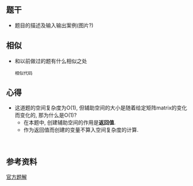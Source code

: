 ## 题干

* 题目的描述及输入输出案例(图片?)



## 相似

* 和以前做过的题有什么相似之处

  ```
  相似代码
  ```

  

## 心得

* 这道题的空间复杂度为O(1), 但辅助空间的大小是随着给定矩阵matrix的变化而变化的, 那为什么是O(1)?
  * 在本题中, 创建辅助空间的作用是**返回值**.
  * 作为返回值而创建的变量不算入空间复杂度的计算.

​	



## 参考资料

[官方题解](https://leetcode-cn.com/problems/transpose-matrix/solution/zhuan-zhi-ju-zhen-by-leetcode-solution-85s2/)